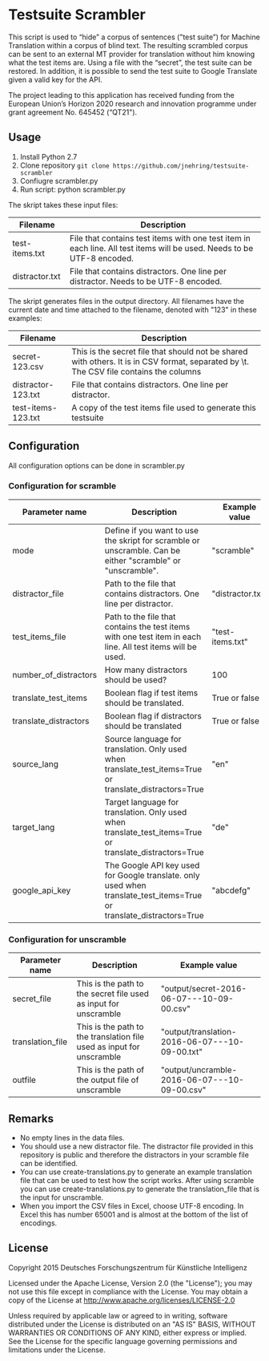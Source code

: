 # Testsuite Scrambler

This script is used to “hide” a corpus of sentences ("test suite”) for Machine Translation within a corpus of blind text. The resulting scrambled corpus can be sent to an external MT provider for translation without him knowing what the test items are. Using a file with the “secret”, the test suite can be restored. In addition, it is possible to send the test suite to Google Translate given a valid key for the API.

The project leading to this application has received funding from the European Union’s Horizon 2020 research and innovation programme under grant agreement No. 645452 (“QT21").

## Usage

1. Install Python 2.7
2. Clone repository `git clone https://github.com/jnehring/testsuite-scrambler`
3. Confiugre scrambler.py
4. Run script: python scrambler.py

The skript takes these input files:

| Filename  | Description |
| ------------- |-------------|
| test-items.txt      | File that contains test items with one test item in each line. All test items will be used. Needs to be UTF-8 encoded.|
| distractor.txt      | File that contains distractors. One line per distractor. Needs to be UTF-8 encoded.|

The skript generates files in the output directory. All filenames have the current date and time attached to the filename, denoted with "123" in these examples:

| Filename  | Description |
| ------------- |-------------|
| secret-123.csv | This is the secret file that should not be shared with others. It is in CSV format, separated by \t. The CSV file contains the columns  |
| distractor-123.txt     | File that contains distractors. One line per distractor. |
| test-items-123.txt | A copy of the test items file used to generate this testsuite |

## Configuration

All configuration options can be done in scrambler.py

### Configuration for scramble

| Parameter name        | Description           | Example value  |
| ------------- |-------------| -----|
| mode | Define if you want to use the skript for scramble or unscramble. Can be either "scramble" or "unscramble". | "scramble" |
| distractor_file | Path to the file that contains distractors. One line per distractor. | "distractor.txt" |
| test_items_file | Path to the file that contains the test items with one test item in each line. All test items will be used.  | "test-items.txt" |
| number_of_distractors | How many distractors should be used? | 100 |
| translate_test_items | Boolean flag if test items should be translated. | True or false |
| translate_distractors | Boolean flag if distractors should be translated | True or false |
| source_lang | Source language for translation. Only used when translate_test_items=True or translate_distractors=True | "en" |
| target_lang | Target language for translation. Only used when translate_test_items=True or translate_distractors=True | "de" |
| google_api_key | The Google API key used for Google translate. only used when translate_test_items=True or translate_distractors=True | "abcdefg" |

### Configuration for unscramble

| Parameter name        | Description           | Example value  |
| ------------- |-------------| -----|
| secret_file | This is the path to the secret file used as input for unscramble| "output/secret-2016-06-07---10-09-00.csv" |
| translation_file | This is the path to the translation file used as input for unscramble| "output/translation-2016-06-07---10-09-00.txt" |
| outfile | This is the path of the output file of unscramble | "output/uncramble-2016-06-07---10-09-00.csv" |

## Remarks

* No empty lines in the data files.
* You should use a new distractor file. The distractor file provided in this repository is public and therefore the distractors in your scramble file can be identified.
* You can use create-translations.py to generate an example translation file that can be used to test how the script works. After using scramble you can use create-translations.py to generate the translation_file that is the input for unscramble.
* When you import the CSV files in Excel, choose UTF-8 encoding. In Excel this has number 65001 and is almost at the bottom of the list of encodings.

## License

Copyright 2015 Deutsches Forschungszentrum für Künstliche Intelligenz

Licensed under the Apache License, Version 2.0 (the "License");
you may not use this file except in compliance with the License.
You may obtain a copy of the License at http://www.apache.org/licenses/LICENSE-2.0

Unless required by applicable law or agreed to in writing, software
distributed under the License is distributed on an "AS IS" BASIS,
WITHOUT WARRANTIES OR CONDITIONS OF ANY KIND, either express or implied.
See the License for the specific language governing permissions and
limitations under the License.
